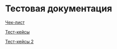 # Тестовая документация

[Чек-лист](https://docs.google.com/spreadsheets/d/19bc1S8jSLFlZvNgIrTSdLvSn7uHLIgnDWLUE8wOCOXo/edit?usp=sharing)

[Тест-кейсы](https://disk.yandex.ru/d/bCETwYdCkV2cnA)

[Тест-кейсы 2](https://disk.yandex.ru/i/67_Px-69x7NlwQ)
